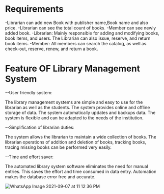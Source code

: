 # Requirements
-Librarian can add new Book with publisher name,Book name and also price.
-Librarian can see the total count of books.
-Member can see newly added book.
-Librarian: Mainly responsible for adding and modifying books, book items, and users. The Librarian can also issue, reserve, and return book items.
-Member: All members can search the catalog, as well as check-out, reserve, renew, and return a book.

# Feature OF Library Management System

--User friendly system:

The library management systems are simple and easy to use for the librarian as well as the students. The system provides online and offline storage of data. The system automatically updates and backups data. The system is flexible and can be adapted to the needs of the institution.

--Simplification of librarian duties:

The system allows the librarian to maintain a wide collection of books. The librarian operations of addition and deletion of books, tracking books, tracing missing books can be performed very easily.

--Time and effort saver:

The automated library system software eliminates the need for manual entries. This saves the effort and time consumed in data entry. Automation makes the database error free and accurate.


![WhatsApp Image 2021-09-07 at 11 12 36 PM](https://user-images.githubusercontent.com/81178250/132388370-f03f74fc-b8af-4001-b800-39fe72f5c0a3.jpeg)

